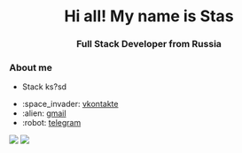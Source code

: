 <div id="header" align="center">
  <h1>Hi all! My name is Stas</h1>
  <h3>Full Stack Developer from Russia</h3>
</div>

### About me
- Stack ks?sd

<ul>
  <li>
    :space_invader:
    <a href="https://vk.com/bard_toyn">
      vkontakte
    </a>
  </li>
  <li>
    :alien:
    <a href="mailto:blinkdewalker0708@gmail.com">
      gmail
    </a>
  </li>
  <li>
    :robot:
    <a href="https://t.me/EobardThawne1">
      telegram
    </a>
  </li>
</ul>

![](http://github-profile-summary-cards.vercel.app/api/cards/productive-time?username=vn7n24fzkq&theme=default&utcOffset=8)
![](http://github-profile-summary-cards.vercel.app/api/cards/repos-per-language?username=vn7n24fzkq&theme=default)
